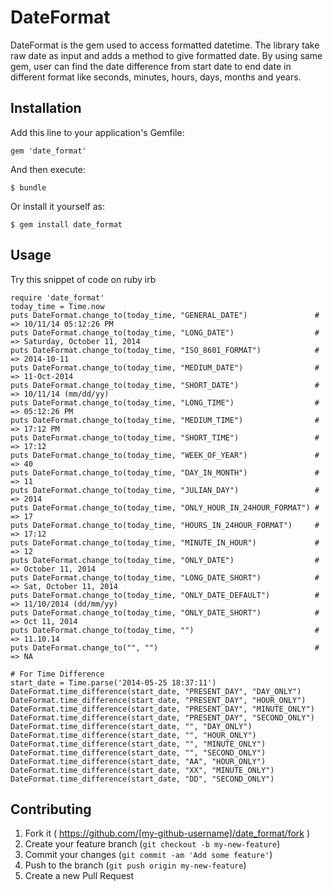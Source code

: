 # DateFormat

DateFormat is the gem used to access formatted datetime. The library take raw date as input and adds a method to give formatted date. By using same gem, user can find the date difference from start date to end date in different format like seconds, minutes, hours, days, months and years.

## Installation

Add this line to your application's Gemfile:

    gem 'date_format'

And then execute:

    $ bundle

Or install it yourself as:

    $ gem install date_format

## Usage

Try this snippet of code on ruby irb

    require 'date_format'
    today_time = Time.now
    puts DateFormat.change_to(today_time, "GENERAL_DATE")               # => 10/11/14 05:12:26 PM
    puts DateFormat.change_to(today_time, "LONG_DATE")                  # => Saturday, October 11, 2014
    puts DateFormat.change_to(today_time, "ISO_8601_FORMAT")            # => 2014-10-11
    puts DateFormat.change_to(today_time, "MEDIUM_DATE")                # => 11-Oct-2014
    puts DateFormat.change_to(today_time, "SHORT_DATE")                 # => 10/11/14 (mm/dd/yy)
    puts DateFormat.change_to(today_time, "LONG_TIME")                  # => 05:12:26 PM
    puts DateFormat.change_to(today_time, "MEDIUM_TIME")                # => 17:12 PM
    puts DateFormat.change_to(today_time, "SHORT_TIME")                 # => 17:12
    puts DateFormat.change_to(today_time, "WEEK_OF_YEAR")               # => 40
    puts DateFormat.change_to(today_time, "DAY_IN_MONTH")               # => 11
    puts DateFormat.change_to(today_time, "JULIAN_DAY")                 # => 2014
    puts DateFormat.change_to(today_time, "ONLY_HOUR_IN_24HOUR_FORMAT") # => 17
    puts DateFormat.change_to(today_time, "HOURS_IN_24HOUR_FORMAT")     # => 17:12
    puts DateFormat.change_to(today_time, "MINUTE_IN_HOUR")             # => 12
    puts DateFormat.change_to(today_time, "ONLY_DATE")                  # => October 11, 2014
    puts DateFormat.change_to(today_time, "LONG_DATE_SHORT")            # => Sat, October 11, 2014
    puts DateFormat.change_to(today_time, "ONLY_DATE_DEFAULT")          # => 11/10/2014 (dd/mm/yy)
    puts DateFormat.change_to(today_time, "ONLY_DATE_SHORT")            # => Oct 11, 2014
    puts DateFormat.change_to(today_time, "")                           # => 11.10.14
    puts DateFormat.change_to("", "")                                   # => NA

    # For Time Difference
    start_date = Time.parse('2014-05-25 18:37:11')
    DateFormat.time_difference(start_date, "PRESENT_DAY", "DAY_ONLY")
    DateFormat.time_difference(start_date, "PRESENT_DAY", "HOUR_ONLY")
    DateFormat.time_difference(start_date, "PRESENT_DAY", "MINUTE_ONLY")
    DateFormat.time_difference(start_date, "PRESENT_DAY", "SECOND_ONLY")
    DateFormat.time_difference(start_date, "", "DAY_ONLY")
    DateFormat.time_difference(start_date, "", "HOUR_ONLY")
    DateFormat.time_difference(start_date, "", "MINUTE_ONLY")
    DateFormat.time_difference(start_date, "", "SECOND_ONLY")
    DateFormat.time_difference(start_date, "AA", "HOUR_ONLY")
    DateFormat.time_difference(start_date, "XX", "MINUTE_ONLY")
    DateFormat.time_difference(start_date, "DD", "SECOND_ONLY")



## Contributing

1. Fork it ( https://github.com/[my-github-username]/date_format/fork )
2. Create your feature branch (`git checkout -b my-new-feature`)
3. Commit your changes (`git commit -am 'Add some feature'`)
4. Push to the branch (`git push origin my-new-feature`)
5. Create a new Pull Request
